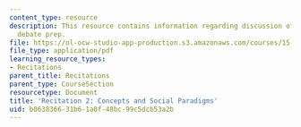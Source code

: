 ```yaml
---
content_type: resource
description: This resource contains information regarding discussion of paradigms;
  debate prep.
file: https://ol-ocw-studio-app-production.s3.amazonaws.com/courses/15-031j-energy-decisions-markets-and-policies-spring-2012/b063836631b61a0f48bc99c5dcb53a2b_MIT15_031JS12_rec2.pdf
file_type: application/pdf
learning_resource_types:
- Recitations
parent_title: Recitations
parent_type: CourseSection
resourcetype: Document
title: 'Recitation 2: Concepts and Social Paradigms'
uid: b0638366-31b6-1a0f-48bc-99c5dcb53a2b
---
```

